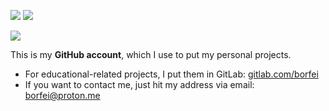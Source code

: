 <p>
    <img src="https://github-readme-stats.vercel.app/api?username=borfei&theme=transparent&disable_animations=true&hide_border=true&hide_title=true&show_icons=true" />
    <img src="https://github-readme-stats.vercel.app/api/top-langs/?username=borfei&layout=compact&theme=transparent&disable_animations=true&hide_border=true&hide_title=true&hide_progress=true" />
</p>
<a href="https://wakatime.com/@borfei">
    <img src="https://github-readme-stats.vercel.app/api/wakatime?username=borfei&layout=compact&langs_count=5&custom_title=WakaTime%20Activity&theme=transparent&disable_animations=true&hide_border=true" />
</a>

This is my **GitHub account**, which I use to put my personal projects.

- For educational-related projects, I put them in GitLab: [gitlab.com/borfei](https://gitlab.com/borfei)
- If you want to contact me, just hit my address via email: [borfei@proton.me](mailto:borfei@proton.me)
